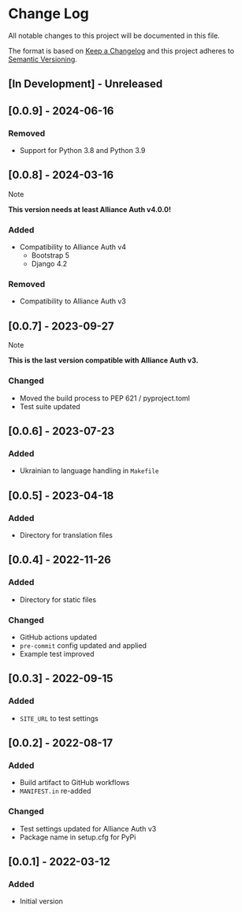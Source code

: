 # Change Log

All notable changes to this project will be documented in this file.

The format is based on [Keep a Changelog](http://keepachangelog.com/)
and this project adheres to [Semantic Versioning](http://semver.org/).

## [In Development] - Unreleased

## [0.0.9] - 2024-06-16

### Removed

- Support for Python 3.8 and Python 3.9

## [0.0.8] - 2024-03-16

> [!NOTE]
>
> **This version needs at least Alliance Auth v4.0.0!**

### Added

- Compatibility to Alliance Auth v4
  - Bootstrap 5
  - Django 4.2

### Removed

- Compatibility to Alliance Auth v3

## [0.0.7] - 2023-09-27

> [!NOTE]
>
> **This is the last version compatible with Alliance Auth v3.**

### Changed

- Moved the build process to PEP 621 / pyproject.toml
- Test suite updated

## [0.0.6] - 2023-07-23

### Added

- Ukrainian to language handling in `Makefile`

## [0.0.5] - 2023-04-18

### Added

- Directory for translation files

## [0.0.4] - 2022-11-26

### Added

- Directory for static files

### Changed

- GitHub actions updated
- `pre-commit` config updated and applied
- Example test improved

## [0.0.3] - 2022-09-15

### Added

- `SITE_URL` to test settings

## [0.0.2] - 2022-08-17

### Added

- Build artifact to GitHub workflows
- `MANIFEST.in` re-added

### Changed

- Test settings updated for Alliance Auth v3
- Package name in setup.cfg for PyPi

## [0.0.1] - 2022-03-12

### Added

- Initial version

